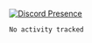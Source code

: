 [![Discord Presence](https://lanyard.cnrad.dev/api/689805100331696149)](https://discord.com/users/689805100331696149)

<!--START_SECTION:waka-->

```txt
No activity tracked
```

<!--END_SECTION:waka-->
<img src="https://hit.yhype.me/github/profile?user_id=53441990" alt="">

